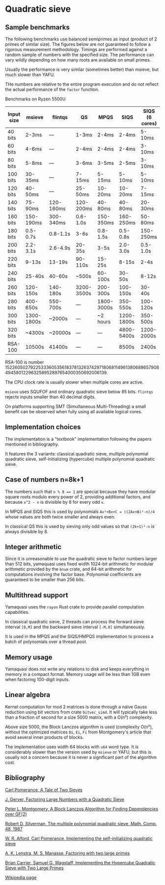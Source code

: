 # Quadratic sieve

## Sample benchmarks

The following benchmarks use balanced semiprimes as input (product of 2 primes
of similar size). The figures below are not guaranteed to follow a rigorous
measurement methodology. Timings are performed against a random sample
of numbers with the specified size. The performance can vary wildly depending
on how many roots are available on small primes.

Usually the performance is very similar (sometimes better) than msieve,
but much slower than YAFU.

THe numbers are relative to the entire program execution and do not reflect
the actual performance of the `factor` function.

Benchmarks on Ryzen 5500U

|Input size| msieve  | flintqs |   QS    |  MPQS   |  SIQS   | SIQS (6 cores) |
| -------- | ------- | ------- | ------- | ------- | ------- | ------- |
|  40 bits |   2-3ms | —       |   1-3ms |   2-4ms |   2-4ms |   5-10ms|
|  60 bits |   4-6ms | —       |   2-4ms |   2-4ms |   2-4ms |   3-10ms|
|  80 bits |   5-8ms | —       |   3-6ms |   3-5ms |   2-5ms |   3-10ms|
| 100 bits | 30-35ms | —       |  7-15ms |  5-15ms |  5-10ms |   5-10ms|
| 120 bits | 40-50ms | —       | 25-50ms | 10-20ms |  10-20ms|   7-15ms|
| 140 bits | 75-90ms |120-160ms|120-200ms| 40-80ms |  40-80ms|  20-30ms|
| 160 bits |150-190ms|300-340ms| 0.6-1.0s|150-350ms|160-250ms|  50-80ms|
| 180 bits | 0.5-0.7s| 0.8-1.1s|    3-6s | 0.8-1.5s| 0.5-0.8s|150-250ms|
| 200 bits | 2.2-3.1s| 2.6-4.9s|  20-35s |   3-5s  | 2.0-3.0s| 0.5-1.0s|
| 220 bits |   9-13s |  13-19s | 90-110s |  15-25s |   8-15s |    2-4s |
| 240 bits |  25-40s |  40-60s |  ~500s  | 60-100s |  30-50s |   8-12s |
| 260 bits | 120-150s| 140-180s|3200-3500s|200-300s| 100-150s|  30-40s |
| 280 bits | 400-650s| 550-700s|    —    |1800-3000s| 350-550s | 100-120s |
| 300 bits |1300-1800s| ~2000s |    —    | ~2 hours |1200-1800s| 350-500s |
| 320 bits |  ~4300s  | ~20000s|    —    |    —     |4800-5400s|1200-2000s|
| RSA-100  | 10500s   | 41400s |    —    |    —     |   8500s  |  2400s   |

RSA-100 is number 1522605027922533360535618378132637429718068114961380688657908494580122963258952897654000350692006139.

The CPU clock rate is usually slower when multiple cores are active.

`msieve` uses SQUFOF and ordinary quadratic sieve below 85 bits.
`flintqs` rejects inputs smaller than 40 decimal digits.

On platforms supporting SMT (Simultaneous Multi-Threading) a small benefit
can be observed when fully using all available logical cores.

## Implementation choices

The implementation is a "textbook" implementation following the papers mentioned in bibliography.

It features the 3 variants: classical quadratic sieve, multiple polynomial
quadratic sieve, self-initializing (hypercube) multiple polynomial
quadratic sieve.

## Case of numbers n=8k+1

The numbers such that `n % 8 == 1` are special because they have modular square
roots modulo every power of 2, providing additional factors, and because
`x^2 - n` is divisible by 8 for every odd `x`.

In MPQS and SIQS this is used by polynomials `Ax²+Bx+C = ((2Ax+B)²-n)/4`
whose values are both twice smaller and always even.

In classical QS this is used by sieving only odd values so that
`(2k+1)²-n` is always divisible by 8.

## Integer arithmetic

Since it is unreasonable to use the quadratic sieve to factor numbers larger
than 512 bits, yamaquasi uses fixed width 1024-bit arithmetic for
modular arithmetic provided by the `bnum` crate, and 64-bit arithmetic
for computations involving the factor base. Polynomial coefficients are
guaranteed to be smaller than 256 bits.

## Multithread support

Yamaquasi uses the `rayon` Rust crate to provide parallel computation capabilities.

In classical quadratic sieve, 2 threads can process the forward sieve
interval `[0,M]` and the backward sieve interval `[-M,0]` simultaneously.

It is used in the MPQS and the SIQS/HMPQS implementation to process a batch
of polynomials over a thread pool.

## Memory usage

Yamaquasi does not write any relations to disk and keeps everything in memory
in a compact format. Memory usage will be less than 1GB even when factoring
100-digit inputs.

## Linear algebra

Kernel computation for mod 2 matrices is done through a naïve Gauss reduction
using bit vectors from crate `bitvec_simd`. It will typically take less than
a fraction of second for a size 5000 matrix, with a O(n³) complexity.

Above size 5000, the Block Lanczos algorithm is used (complexity O(n²), without
the optimized matrices `Di`, `Ei`, `Fi` from Montgomery's article that avoid
several inner products of blocks.

The implementation uses width 64 blocks with `u64` word type. It is considerably
slower than the version used by `msieve` or YAFU, but this is usually not a concern
because it is never a significant part of the algorithm cost.

## Bibliography

[Carl Pomerance, A Tale of Two Sieves
](https://www.ams.org/notices/199612/pomerance.pdf)

[J. Gerver, Factoring Large Numbers with a Quadratic Sieve
](https://www.jstor.org/stable/2007781)

[Peter L. Montgomery, A Block Lanczos Algorithm for Finding Dependencies over GF(2)
](https://doi.org/10.1007/3-540-49264-X_9)

[Robert D. Silverman, The multiple polynomial quadratic sieve
,Math. Comp. 48, 1987](https://doi.org/10.1090/S0025-5718-1987-0866119-8)

[W. R. Alford, Carl Pomerance, Implementing the self-initializing quadratic sieve
](https://math.dartmouth.edu/~carlp/implementing.pdf)

[A. K. Lenstra, M. S. Manasse, Factoring with two large primes
](https://doi.org/10.1090/S0025-5718-1994-1250773-9)

[Brian Carrier, Samuel G. Wagstaff, Implementing the Hypercube Quadratic Sieve
with Two Large Primes](https://homes.cerias.purdue.edu/~ssw/qs4.pdf)

[Wikipedia page](https://en.wikipedia.org/wiki/Quadratic_sieve)

